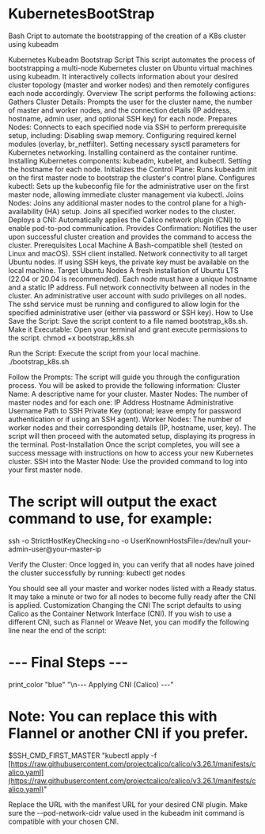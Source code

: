 # KubernetesBootStrap
Bash Cript to automate the bootstrapping of the creation of a K8s cluster using kubeadm

Kubernetes Kubeadm Bootstrap Script
This script automates the process of bootstrapping a multi-node Kubernetes cluster on Ubuntu virtual machines using kubeadm. It interactively collects information about your desired cluster topology (master and worker nodes) and then remotely configures each node accordingly.
Overview
The script performs the following actions:
Gathers Cluster Details: Prompts the user for the cluster name, the number of master and worker nodes, and the connection details (IP address, hostname, admin user, and optional SSH key) for each node.
Prepares Nodes: Connects to each specified node via SSH to perform prerequisite setup, including:
Disabling swap memory.
Configuring required kernel modules (overlay, br_netfilter).
Setting necessary sysctl parameters for Kubernetes networking.
Installing containerd as the container runtime.
Installing Kubernetes components: kubeadm, kubelet, and kubectl.
Setting the hostname for each node.
Initializes the Control Plane: Runs kubeadm init on the first master node to bootstrap the cluster's control plane.
Configures kubectl: Sets up the kubeconfig file for the administrative user on the first master node, allowing immediate cluster management via kubectl.
Joins Nodes:
Joins any additional master nodes to the control plane for a high-availability (HA) setup.
Joins all specified worker nodes to the cluster.
Deploys a CNI: Automatically applies the Calico network plugin (CNI) to enable pod-to-pod communication.
Provides Confirmation: Notifies the user upon successful cluster creation and provides the command to access the cluster.
Prerequisites
Local Machine
A Bash-compatible shell (tested on Linux and macOS).
SSH client installed.
Network connectivity to all target Ubuntu nodes.
If using SSH keys, the private key must be available on the local machine.
Target Ubuntu Nodes
A fresh installation of Ubuntu LTS (22.04 or 20.04 is recommended).
Each node must have a unique hostname and a static IP address.
Full network connectivity between all nodes in the cluster.
An administrative user account with sudo privileges on all nodes.
The sshd service must be running and configured to allow login for the specified administrative user (either via password or SSH key).
How to Use
Save the Script: Save the script content to a file named bootstrap_k8s.sh.
Make it Executable: Open your terminal and grant execute permissions to the script.
chmod +x bootstrap_k8s.sh


Run the Script: Execute the script from your local machine.
./bootstrap_k8s.sh


Follow the Prompts: The script will guide you through the configuration process. You will be asked to provide the following information:
Cluster Name: A descriptive name for your cluster.
Master Nodes: The number of master nodes and for each one:
IP Address
Hostname
Administrative Username
Path to SSH Private Key (optional; leave empty for password authentication or if using an SSH agent).
Worker Nodes: The number of worker nodes and their corresponding details (IP, hostname, user, key).
The script will then proceed with the automated setup, displaying its progress in the terminal.
Post-Installation
Once the script completes, you will see a success message with instructions on how to access your new Kubernetes cluster.
SSH into the Master Node: Use the provided command to log into your first master node.
# The script will output the exact command to use, for example:
ssh -o StrictHostKeyChecking=no -o UserKnownHostsFile=/dev/null your-admin-user@your-master-ip


Verify the Cluster: Once logged in, you can verify that all nodes have joined the cluster successfully by running:
kubectl get nodes

You should see all your master and worker nodes listed with a Ready status. It may take a minute or two for all nodes to become fully ready after the CNI is applied.
Customization
Changing the CNI
The script defaults to using Calico as the Container Network Interface (CNI). If you wish to use a different CNI, such as Flannel or Weave Net, you can modify the following line near the end of the script:
# --- Final Steps ---
print_color "blue" "\n--- Applying CNI (Calico) ---"
# Note: You can replace this with Flannel or another CNI if you prefer.
$SSH_CMD_FIRST_MASTER "kubectl apply -f [https://raw.githubusercontent.com/projectcalico/calico/v3.26.1/manifests/calico.yaml](https://raw.githubusercontent.com/projectcalico/calico/v3.26.1/manifests/calico.yaml)"


Replace the URL with the manifest URL for your desired CNI plugin. Make sure the --pod-network-cidr value used in the kubeadm init command is compatible with your chosen CNI.

